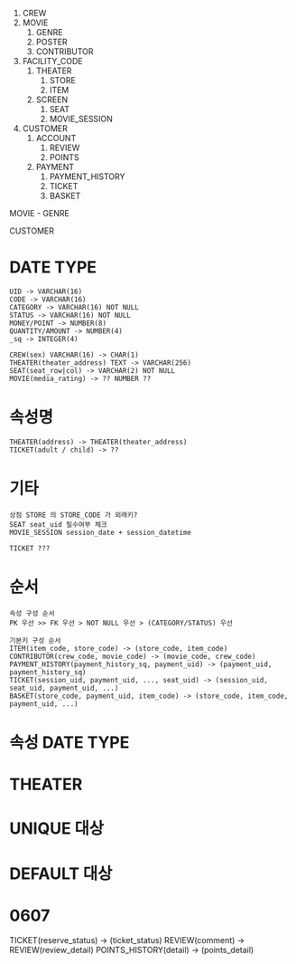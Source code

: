 1. CREW
2. MOVIE    
    1. GENRE
    2. POSTER
    3. CONTRIBUTOR
3. FACILITY_CODE
    1. THEATER
        1. STORE
        2. ITEM
    2. SCREEN
        1. SEAT
        2. MOVIE_SESSION
4. CUSTOMER
    1. ACCOUNT 
        1. REVIEW
        2. POINTS
    2. PAYMENT
        1. PAYMENT_HISTORY
        2. TICKET
        3. BASKET


MOVIE
    - GENRE


CUSTOMER

# DATE TYPE
    UID -> VARCHAR(16)
    CODE -> VARCHAR(16)
    CATEGORY -> VARCHAR(16) NOT NULL
    STATUS -> VARCHAR(16) NOT NULL
    MONEY/POINT -> NUMBER(8)
    QUANTITY/AMOUNT -> NUMBER(4)
    _sq -> INTEGER(4)

    CREW(sex) VARCHAR(16) -> CHAR(1)
    THEATER(theater_address) TEXT -> VARCHAR(256)
    SEAT(seat_row|col) -> VARCHAR(2) NOT NULL
    MOVIE(media_rating) -> ?? NUMBER ?? 

# 속성명
    THEATER(address) -> THEATER(theater_address)
    TICKET(adult / child) -> ??

# 기타
    상점 STORE 의 STORE_CODE 가 외래키?
    SEAT seat_uid 필수여부 체크
    MOVIE_SESSION session_date + session_datetime

    TICKET ??? 
    

# 순서
    속성 구성 순서
    PK 우선 >> FK 우선 > NOT NULL 우선 > (CATEGORY/STATUS) 우선

    기본키 구성 순서
    ITEM(item_code, store_code) -> (store_code, item_code)
    CONTRIBUTOR(crew_code, movie_code) -> (movie_code, crew_code)
    PAYMENT_HISTORY(payment_history_sq, payment_uid) -> (payment_uid, payment_history_sq)
    TICKET(session_uid, payment_uid, ..., seat_uid) -> (session_uid, seat_uid, payment_uid, ...)
    BASKET(store_code, payment_uid, item_code) -> (store_code, item_code, payment_uid, ...)

# 속성 DATE TYPE
# THEATER

# UNIQUE 대상
# DEFAULT 대상

# 0607
TICKET(reserve_status) -> (ticket_status)
REVIEW(comment) -> REVIEW(review_detail)
POINTS_HISTORY(detail) -> (points_detail)